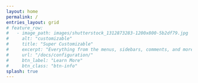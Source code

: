 ```yaml
---
layout: home
permalink: /
entries_layout: grid
# feature_row:
#   - image_path: images/shutterstock_1312873283-1200x800-5b2df79.jpg
#     alt: "customizable"
#     title: "Super Customizable"
#     excerpt: "Everything from the menus, sidebars, comments, and more can be configured or set with YAML Front Matter."
#     url: "/docs/configuration/"
#     btn_label: "Learn More"
#     btn_class: "btn-info"
splash: true
---
```


